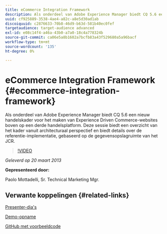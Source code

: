 ```yaml
---
title: eCommerce Integration Framework
description: Als onderdeel van Adobe Experience Manager biedt CQ 5.6 een nieuw kader voor handel om Experience Driven Commerce-websites te bouwen boven op een handelsplatform van derden. Deze sessie biedt een overzicht van het framework vanuit architecturaal perspectief en biedt een aantal details over de referentie-implementatie, gebaseerd op de gegevensopslagruimte van het JCR.
uuid: cf925889-3538-4ae4-a82c-a8e5d30ad1ab
discoiquuid: c2876633-70b8-46d9-b63d-581b40ec0fef
targetaudience: target-audience advanced
exl-id: e08c14f4-a46a-43b0-a7a0-18c4a778324b
source-git-commit: ca06e5a8b1602a7bcfb83a43f529680a5a96bacf
workflow-type: tm+mt
source-wordcount: '135'
ht-degree: 0%

---
```


# eCommerce Integration Framework {#ecommerce-integration-framework}

Als onderdeel van Adobe Experience Manager biedt CQ 5.6 een nieuw handelskader voor het maken van Experience Driven Commerce-websites boven op een derde handelsplatform. Deze sessie biedt een overzicht van het kader vanuit architecturaal perspectief en biedt details over de referentie-implementatie, gebaseerd op de gegevensopslagruimte van het JCR.

>[!VIDEO](https://video.tv.adobe.com/v/19577/?quality=9)

*Geleverd op 20 maart 2013*

**Gepresenteerd door:**

Paolo Mottadelli, Sr. Technical Marketing Mgr.

## Verwante koppelingen {#related-links}

[Presenter-dia&#39;s](https://www.slideshare.net/paolomoz/aem-cq-ecommerce-framework)

[Demo-opname](https://vimeo.com/62251523)

[GitHub met voorbeeldcode](https://github.com/paolomoz/cq-commerce-impl-sample)
